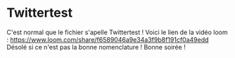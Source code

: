 # Twittertest
C'est normal que le fichier s'apelle Twittertest !
Voici le lien de la vidéo loom : https://www.loom.com/share/f6589046a9e34a3f9b8f191cf0a49edd
Désolé si ce n'est pas la bonne nomenclature !
Bonne soirée !

